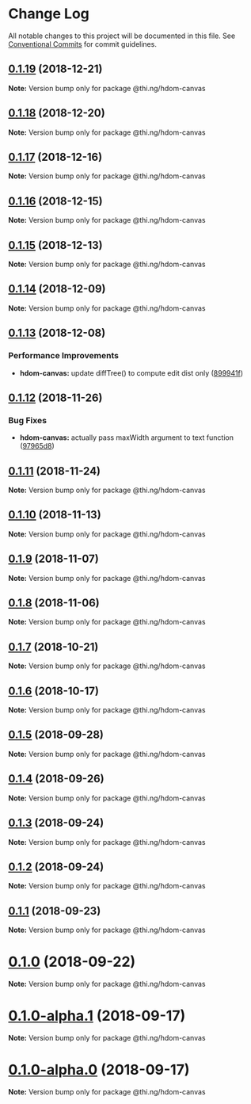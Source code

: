 # Change Log

All notable changes to this project will be documented in this file.
See [Conventional Commits](https://conventionalcommits.org) for commit guidelines.

## [0.1.19](https://github.com/thi-ng/umbrella/compare/@thi.ng/hdom-canvas@0.1.18...@thi.ng/hdom-canvas@0.1.19) (2018-12-21)

**Note:** Version bump only for package @thi.ng/hdom-canvas





## [0.1.18](https://github.com/thi-ng/umbrella/compare/@thi.ng/hdom-canvas@0.1.17...@thi.ng/hdom-canvas@0.1.18) (2018-12-20)

**Note:** Version bump only for package @thi.ng/hdom-canvas





## [0.1.17](https://github.com/thi-ng/umbrella/compare/@thi.ng/hdom-canvas@0.1.16...@thi.ng/hdom-canvas@0.1.17) (2018-12-16)

**Note:** Version bump only for package @thi.ng/hdom-canvas





## [0.1.16](https://github.com/thi-ng/umbrella/compare/@thi.ng/hdom-canvas@0.1.15...@thi.ng/hdom-canvas@0.1.16) (2018-12-15)

**Note:** Version bump only for package @thi.ng/hdom-canvas





## [0.1.15](https://github.com/thi-ng/umbrella/compare/@thi.ng/hdom-canvas@0.1.14...@thi.ng/hdom-canvas@0.1.15) (2018-12-13)

**Note:** Version bump only for package @thi.ng/hdom-canvas





## [0.1.14](https://github.com/thi-ng/umbrella/compare/@thi.ng/hdom-canvas@0.1.13...@thi.ng/hdom-canvas@0.1.14) (2018-12-09)

**Note:** Version bump only for package @thi.ng/hdom-canvas





## [0.1.13](https://github.com/thi-ng/umbrella/compare/@thi.ng/hdom-canvas@0.1.12...@thi.ng/hdom-canvas@0.1.13) (2018-12-08)


### Performance Improvements

* **hdom-canvas:** update diffTree() to compute edit dist only ([899941f](https://github.com/thi-ng/umbrella/commit/899941f))





## [0.1.12](https://github.com/thi-ng/umbrella/compare/@thi.ng/hdom-canvas@0.1.11...@thi.ng/hdom-canvas@0.1.12) (2018-11-26)


### Bug Fixes

* **hdom-canvas:** actually pass maxWidth argument to text function ([97965d8](https://github.com/thi-ng/umbrella/commit/97965d8))





## [0.1.11](https://github.com/thi-ng/umbrella/compare/@thi.ng/hdom-canvas@0.1.10...@thi.ng/hdom-canvas@0.1.11) (2018-11-24)

**Note:** Version bump only for package @thi.ng/hdom-canvas





## [0.1.10](https://github.com/thi-ng/umbrella/compare/@thi.ng/hdom-canvas@0.1.9...@thi.ng/hdom-canvas@0.1.10) (2018-11-13)

**Note:** Version bump only for package @thi.ng/hdom-canvas





## [0.1.9](https://github.com/thi-ng/umbrella/compare/@thi.ng/hdom-canvas@0.1.8...@thi.ng/hdom-canvas@0.1.9) (2018-11-07)

**Note:** Version bump only for package @thi.ng/hdom-canvas





## [0.1.8](https://github.com/thi-ng/umbrella/compare/@thi.ng/hdom-canvas@0.1.7...@thi.ng/hdom-canvas@0.1.8) (2018-11-06)

**Note:** Version bump only for package @thi.ng/hdom-canvas





## [0.1.7](https://github.com/thi-ng/umbrella/compare/@thi.ng/hdom-canvas@0.1.6...@thi.ng/hdom-canvas@0.1.7) (2018-10-21)

**Note:** Version bump only for package @thi.ng/hdom-canvas





## [0.1.6](https://github.com/thi-ng/umbrella/compare/@thi.ng/hdom-canvas@0.1.5...@thi.ng/hdom-canvas@0.1.6) (2018-10-17)

**Note:** Version bump only for package @thi.ng/hdom-canvas





<a name="0.1.5"></a>
## [0.1.5](https://github.com/thi-ng/umbrella/compare/@thi.ng/hdom-canvas@0.1.4...@thi.ng/hdom-canvas@0.1.5) (2018-09-28)

**Note:** Version bump only for package @thi.ng/hdom-canvas





<a name="0.1.4"></a>
## [0.1.4](https://github.com/thi-ng/umbrella/compare/@thi.ng/hdom-canvas@0.1.3...@thi.ng/hdom-canvas@0.1.4) (2018-09-26)

**Note:** Version bump only for package @thi.ng/hdom-canvas





<a name="0.1.3"></a>
## [0.1.3](https://github.com/thi-ng/umbrella/compare/@thi.ng/hdom-canvas@0.1.2...@thi.ng/hdom-canvas@0.1.3) (2018-09-24)

**Note:** Version bump only for package @thi.ng/hdom-canvas





<a name="0.1.2"></a>
## [0.1.2](https://github.com/thi-ng/umbrella/compare/@thi.ng/hdom-canvas@0.1.1...@thi.ng/hdom-canvas@0.1.2) (2018-09-24)

**Note:** Version bump only for package @thi.ng/hdom-canvas





<a name="0.1.1"></a>
## [0.1.1](https://github.com/thi-ng/umbrella/compare/@thi.ng/hdom-canvas@0.1.0...@thi.ng/hdom-canvas@0.1.1) (2018-09-23)

**Note:** Version bump only for package @thi.ng/hdom-canvas





<a name="0.1.0"></a>
# [0.1.0](https://github.com/thi-ng/umbrella/compare/@thi.ng/hdom-canvas@0.1.0-alpha.1...@thi.ng/hdom-canvas@0.1.0) (2018-09-22)

**Note:** Version bump only for package @thi.ng/hdom-canvas





<a name="0.1.0-alpha.1"></a>
# [0.1.0-alpha.1](https://github.com/thi-ng/umbrella/compare/@thi.ng/hdom-canvas@0.1.0-alpha.0...@thi.ng/hdom-canvas@0.1.0-alpha.1) (2018-09-17)

**Note:** Version bump only for package @thi.ng/hdom-canvas





<a name="0.1.0-alpha.0"></a>
# [0.1.0-alpha.0](https://github.com/thi-ng/umbrella/compare/@thi.ng/hdom-canvas@0.1.0-alpha...@thi.ng/hdom-canvas@0.1.0-alpha.0) (2018-09-17)

**Note:** Version bump only for package @thi.ng/hdom-canvas
